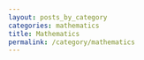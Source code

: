 ```yaml
---
layout: posts_by_category
categories: mathematics
title: Mathematics
permalink: /category/mathematics
---
```

